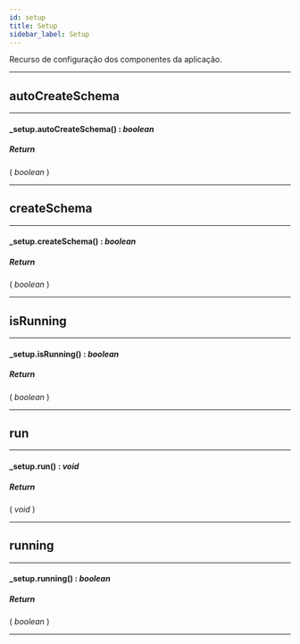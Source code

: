 ```yaml
---
id: setup
title: Setup
sidebar_label: Setup
---
```


Recurso de configuração dos componentes da aplicação.

---

## autoCreateSchema

---

#### _setup.autoCreateSchema() : _boolean_
##### Return

( _boolean_ )


---

## createSchema

---

#### _setup.createSchema() : _boolean_
##### Return

( _boolean_ )


---

## isRunning

---

#### _setup.isRunning() : _boolean_
##### Return

( _boolean_ )


---

## run

---

#### _setup.run() : _void_
##### Return

( _void_ )


---

## running

---

#### _setup.running() : _boolean_
##### Return

( _boolean_ )


---

